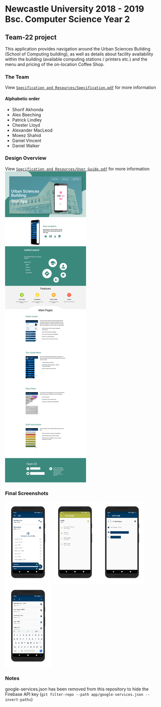 # Newcastle University 2018 - 2019 Bsc. Computer Science Year 2
## Team-22 project
This application provides navigation around the Urban Sciences Building (School of Computing building), as well as details about facility availability within the building (available computing stations / printers etc.) and the menu and pricing of the on-location Coffee Shop.

### The Team
View [`Specification and Resources/Specification.pdf`](Specification%20and%20Resources/Specification.pdf) for more information

#### Alphabetic order
- Shorif Akhonda
- Alex Beeching
- Patrick Lindley
- Chester Lloyd
- Alexander MacLeod
- Moeez Shahid
- Daniel Vincent
- Daniel Walker

### Design Overview
View [`Specification and Resources/User Guide.pdf`](Specification%20and%20Resources/User%20Guide.pdf) for more information
<img src="Specification%20and%20Resources/Screenshots/Overview.png" alt="Overview">

### Final Screenshots
<img src="Specification%20and%20Resources/Screenshots/Landing%20Page.png" alt="Landing Page" width="30%">
<img src="Specification%20and%20Resources/Screenshots/Room%20Info.png" alt="Room Info" width="30%">
<img src="Specification%20and%20Resources/Screenshots/Staff%20Info.png" alt="Staff Info" width="30%">
<img src="Specification%20and%20Resources/Screenshots/Search.png" alt="Search" width="30%">

### Notes
google-services.json has been removed from this repository to hide the Firebase API key (`git filter-repo --path app/google-services.json --invert-paths`)
